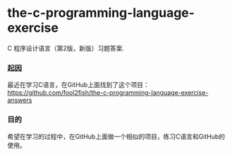 # the-c-programming-language-exercise
C 程序设计语言（第2版，新版）习题答案.

### 起因
最近在学习C语言，在GitHub上面找到了这个项目：https://github.com/fool2fish/the-c-programming-language-exercise-answers

### 目的
希望在学习的过程中，在GitHub上面做一个相似的项目，练习C语言和GitHub的使用。
